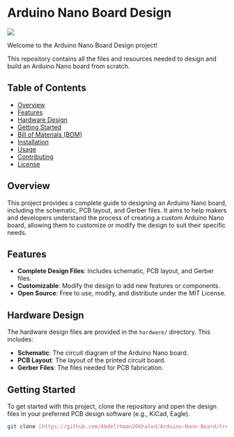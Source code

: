 # Arduino Nano Board Design

<p align="left">
  <a href="https://skillicons.dev">
    <img src="https://skillicons.dev/icons?i=git,github,vscode,linux,eclipse,matlab,arduino,raspberrypi,ai" />
  </a>
</p>

Welcome to the Arduino Nano Board Design project! 

This repository contains all the files and resources needed to design and build an Arduino Nano board from scratch.

## Table of Contents

- [Overview](#overview)
- [Features](#features)
- [Hardware Design](#hardware-design)
- [Getting Started](#getting-started)
- [Bill of Materials (BOM)](#bill-of-materials-bom)
- [Installation](#installation)
- [Usage](#usage)
- [Contributing](#contributing)
- [License](#license)

## Overview

This project provides a complete guide to designing an Arduino Nano board, including the schematic, PCB layout, and Gerber files. 
It aims to help makers and developers understand the process of creating a custom Arduino Nano board, allowing them to customize or modify the design to suit their specific needs.

## Features

- **Complete Design Files**: Includes schematic, PCB layout, and Gerber files.
- **Customizable**: Modify the design to add new features or components.
- **Open Source**: Free to use, modify, and distribute under the MIT License.

## Hardware Design

The hardware design files are provided in the `hardware/` directory. This includes:
- **Schematic**: The circuit diagram of the Arduino Nano board.
- **PCB Layout**: The layout of the printed circuit board.
- **Gerber Files**: The files needed for PCB fabrication.

## Getting Started

To get started with this project, clone the repository and open the design files in your preferred PCB design software (e.g., KiCad, Eagle).

```bash
git clone [https://github.com/Abdelrhman20khaled/Arduino-Nano-Board/tree/main]
